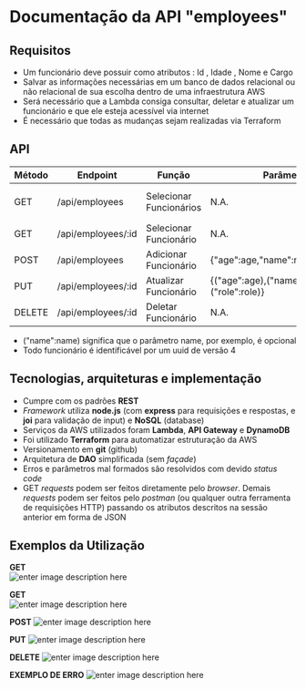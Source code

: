 # Documentação da API "employees"

## Requisitos
-   Um funcionário deve possuir como atributos : Id , Idade , Nome e Cargo  
-   Salvar as informações necessárias em um banco de dados relacional ou não relacional de sua escolha dentro de uma infraestrutura AWS  
-   Será necessário que a Lambda consiga consultar, deletar e atualizar um funcionário e que ele esteja acessível via internet
-   É necessário que todas as mudanças sejam realizadas via Terraform

## API
|Método|Endpoint|Função|Parâmetros|Retorno|
|------|--------|--------|--------|--------|
|GET|/api/employees|Selecionar Funcionários|N.A.|Array com todos os funcionários (JSON)|
|GET|/api/employees/:id|Selecionar Funcionário|N.A.|Funcionário(JSON) cujo uuid=id
|POST|/api/employees|Adicionar Funcionário|{"age":age,"name":name,"role":role}|Funcionário adicionado
|PUT|/api/employees/:id|Atualizar Funcionário|{("age":age),("name":name),("role":role)}|Funcionário atualizado
|DELETE|/api/employees/:id|Deletar Funcionário|N.A.|Funcionário deletado

 - ("name":name) significa que o parâmetro name, por exemplo, é opcional
 - Todo funcionário é identificável por um uuid de versão 4
 
## Tecnologias, arquiteturas e implementação
- Cumpre com os padrões **REST**
- *Framework* utiliza **node.js** (com **express** para requisições e respostas, e **joi** para validação de input) e **NoSQL** (database)
- Serviços da AWS utilizados foram **Lambda**, **API Gateway** e **DynamoDB**
- Foi utilizado **Terraform** para automatizar estruturação da AWS
- Versionamento em **git** (github)
- Arquitetura de **DAO** simplificada (sem *façade*)
- Erros e parâmetros mal formados são resolvidos com devido *status code*
- GET *requests* podem ser feitos diretamente pelo *browser*. Demais *requests* podem ser feitos pelo *postman* (ou qualquer outra ferramenta de requisições HTTP) passando os atributos descritos na sessão anterior em forma de JSON

## Exemplos da Utilização
**GET**\
![enter image description here](https://i.imgur.com/KcEFMXR.png)

**GET**\
![enter image description here](https://i.imgur.com/qx2cKvm.png)

**POST**
![enter image description here](https://i.imgur.com/48DDAAs.png)

**PUT**
![enter image description here](https://i.imgur.com/DLWA2OR.png)

**DELETE**
![enter image description here](https://i.imgur.com/FoyOCTw.png)

**EXEMPLO DE ERRO**
![enter image description here](https://i.imgur.com/F8I4d9z.png)
